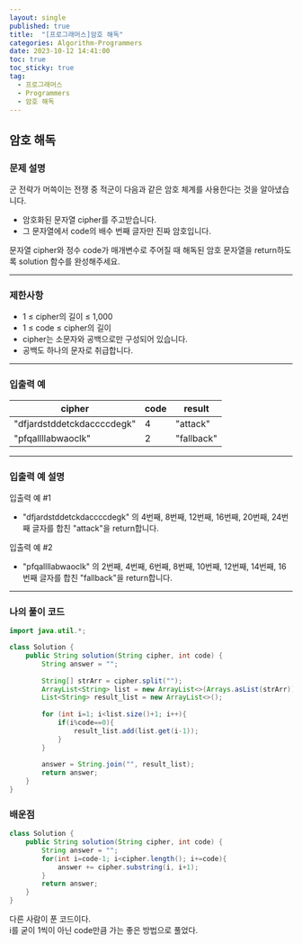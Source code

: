 ```yaml
---
layout: single
published: true
title:  "[프로그래머스]암호 해독"
categories: Algorithm-Programmers
date: 2023-10-12 14:41:00
toc: true
toc_sticky: true
tag:   
  - 프로그래머스
  - Programmers
  - 암호 해독
---
```


## 암호 해독

### 문제 설명

군 전략가 머쓱이는 전쟁 중 적군이 다음과 같은 암호 체계를 사용한다는 것을 알아냈습니다.

* 암호화된 문자열 cipher를 주고받습니다.
* 그 문자열에서 code의 배수 번째 글자만 진짜 암호입니다.  
  
문자열 cipher와 정수 code가 매개변수로 주어질 때 해독된 암호 문자열을 return하도록 solution 함수를 완성해주세요.



----------------

### 제한사항

* 1 ≤ cipher의 길이 ≤ 1,000
* 1 ≤ code ≤ cipher의 길이
* cipher는 소문자와 공백으로만 구성되어 있습니다.
* 공백도 하나의 문자로 취급합니다.


----------------

### 입출력 예

|cipher|	code|	result|
|---|---|---|
|"dfjardstddetckdaccccdegk"|	4|	"attack"|
|"pfqallllabwaoclk"|	2|	"fallback"|

----------------

### 입출력 예 설명

입출력 예 #1  

* "dfjardstddetckdaccccdegk" 의 4번째, 8번째, 12번째, 16번째, 20번째, 24번째 글자를 합친 "attack"을 return합니다.
  

입출력 예 #2  

* "pfqallllabwaoclk" 의 2번째, 4번째, 6번째, 8번째, 10번째, 12번째, 14번째, 16번째 글자를 합친 "fallback"을 return합니다.
  

  

----------------

### 나의 풀이 코드

```java
import java.util.*;

class Solution {
    public String solution(String cipher, int code) {
        String answer = "";
        
        String[] strArr = cipher.split("");
        ArrayList<String> list = new ArrayList<>(Arrays.asList(strArr));
        List<String> result_list = new ArrayList<>();
        
        for (int i=1; i<list.size()+1; i++){
            if(i%code==0){
                result_list.add(list.get(i-1));
            }
        }
        
        answer = String.join("", result_list);
        return answer;
    }
}
```






### 배운점


```java
class Solution {
    public String solution(String cipher, int code) {
        String answer = "";
        for(int i=code-1; i<cipher.length(); i+=code){
            answer += cipher.substring(i, i+1);
        }
        return answer;
    }
}
```

다른 사람이 푼 코드이다.  
i를 굳이 1씩이 아닌 code만큼 가는 좋은 방법으로 풀었다.